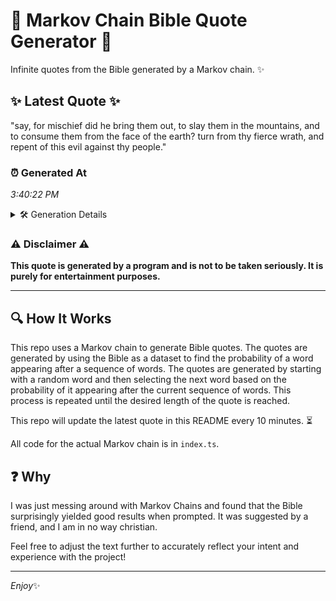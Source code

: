 # 📖 Markov Chain Bible Quote Generator 📖

Infinite quotes from the Bible generated by a Markov chain. ✨

## ✨ Latest Quote ✨
"say, for mischief did he bring them out, to slay them in the mountains, and to consume them from the face of the earth? turn from thy fierce wrath, and repent of this evil against thy people."

### ⏰ Generated At
*3:40:22 PM*

<details>
    <summary>🛠️ Generation Details</summary>
    <p>
        <strong>🌱 Seed:</strong> say,<br>
        <strong>🔄 Iterations:</strong> 36<br>
        <strong>📜 Context History:</strong><br>[ say, ]: for<br>[ say,, for ]: mischief<br>[ say,, for, mischief ]: did<br>[ say,, for, mischief, did ]: he<br>[ say,, for, mischief, did, he ]: bring<br>[ say,, for, mischief, did, he, bring ]: them<br>[ for, mischief, did, he, bring, them ]: out,<br>[ mischief, did, he, bring, them, out, ]: to<br>[ did, he, bring, them, out,, to ]: slay<br>[ he, bring, them, out,, to, slay ]: them<br>[ bring, them, out,, to, slay, them ]: in<br>[ them, out,, to, slay, them, in ]: the<br>[ out,, to, slay, them, in, the ]: mountains,<br>[ to, slay, them, in, the, mountains, ]: and<br>[ slay, them, in, the, mountains,, and ]: to<br>[ them, in, the, mountains,, and, to ]: consume<br>[ in, the, mountains,, and, to, consume ]: them<br>[ the, mountains,, and, to, consume, them ]: from<br>[ mountains,, and, to, consume, them, from ]: the<br>[ and, to, consume, them, from, the ]: face<br>[ to, consume, them, from, the, face ]: of<br>[ consume, them, from, the, face, of ]: the<br>[ them, from, the, face, of, the ]: earth?<br>[ from, the, face, of, the, earth? ]: turn<br>[ the, face, of, the, earth?, turn ]: from<br>[ face, of, the, earth?, turn, from ]: thy<br>[ of, the, earth?, turn, from, thy ]: fierce<br>[ the, earth?, turn, from, thy, fierce ]: wrath,<br>[ earth?, turn, from, thy, fierce, wrath, ]: and<br>[ turn, from, thy, fierce, wrath,, and ]: repent<br>[ from, thy, fierce, wrath,, and, repent ]: of<br>[ thy, fierce, wrath,, and, repent, of ]: this<br>[ fierce, wrath,, and, repent, of, this ]: evil<br>[ wrath,, and, repent, of, this, evil ]: against<br>[ and, repent, of, this, evil, against ]: thy<br>[ repent, of, this, evil, against, thy ]: people.<br>
    </p>
</details>

### ⚠️ Disclaimer ⚠️
**This quote is generated by a program and is not to be taken seriously. It is purely for entertainment purposes.**

---

## 🔍 How It Works

This repo uses a Markov chain to generate Bible quotes. The quotes are generated by using the Bible as a dataset to find the probability of a word appearing after a sequence of words. The quotes are generated by starting with a random word and then selecting the next word based on the probability of it appearing after the current sequence of words. This process is repeated until the desired length of the quote is reached.

This repo will update the latest quote in this README every 10 minutes. ⏳

All code for the actual Markov chain is in `index.ts`.

## ❓ Why

I was just messing around with Markov Chains and found that the Bible surprisingly yielded good results when prompted. 
It was suggested by a friend, and I am in no way christian.

Feel free to adjust the text further to accurately reflect your intent and experience with the project!

---

*Enjoy*✨

